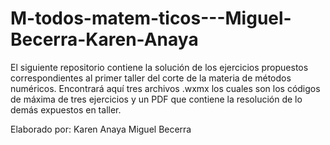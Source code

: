 # M-todos-matem-ticos---Miguel-Becerra-Karen-Anaya

El siguiente repositorio contiene la solución de los ejercicios propuestos correspondientes al primer taller del corte de la materia de métodos numéricos.
Encontrará aquí tres archivos .wxmx los cuales son los códigos de máxima de tres ejercicios y un PDF que contiene la resolución de lo demás expuestos en taller.

Elaborado por:
Karen Anaya
Miguel Becerra
